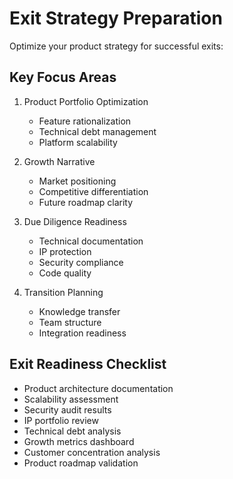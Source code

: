 # Exit Strategy Preparation

Optimize your product strategy for successful exits:

## Key Focus Areas
1. Product Portfolio Optimization
   - Feature rationalization
   - Technical debt management
   - Platform scalability

2. Growth Narrative
   - Market positioning
   - Competitive differentiation
   - Future roadmap clarity

3. Due Diligence Readiness
   - Technical documentation
   - IP protection
   - Security compliance
   - Code quality

4. Transition Planning
   - Knowledge transfer
   - Team structure
   - Integration readiness

## Exit Readiness Checklist
- Product architecture documentation
- Scalability assessment
- Security audit results
- IP portfolio review
- Technical debt analysis
- Growth metrics dashboard
- Customer concentration analysis
- Product roadmap validation